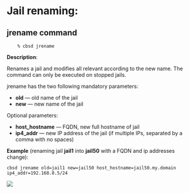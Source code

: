 # Jail renaming:

## jrename command

```
	% cbsd jrename
```

**Description**:

Renames a jail and modifies all relevant according to the new name. The command can only be executed on stopped jails.

jrename has the two following mandatory parameters:

- **old** — old name of the jail
- **new** — new name of the jail

Optional parameters:

- **host\_hostname** — FQDN, new full hostname of jail
- **ip4\_addr** — new IP address of the jail (if multiple IPs, separated by a comma with no spaces)

**Example** (renaming jail **jail1** into **jail50** with a FQDN and ip addresses change):

```
cbsd jrename old=jail1 new=jail50 host_hostname=jail50.my.domain ip4_addr=192.168.0.5/24
```

![](http://www.convectix.com/img/jrename1.png)

